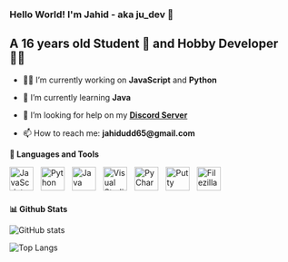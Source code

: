 ### Hello World! I'm Jahid - aka ju_dev <span class="wave">👋</span>
## A 16 years old Student 🧑 and Hobby Developer 👨‍💻 
* 👨‍💻 I’m currently working on **JavaScript** and **Python**
* 🌱 I’m currently learning **Java**
* 🤔 I’m looking for help on my __[Discord Server](https://discord.gg/urvsvPqQ3T)__

* 📫 How to reach me: __jahidudd65@gmail.com__

**🔨 Languages and Tools**

<img align="left" alt="JavaScript" width="42px" src="https://raw.githubusercontent.com/ju-dev-16/ju-dev-16/main/icons/javascript.png" style="padding-right:10px;" />

<img align="left" alt="Python" width="42px" src="https://raw.githubusercontent.com/ju-dev-16/ju-dev-16/main/icons/python.png" style="padding-right:10px;" />

<img align="left" alt="Java" width="42px" src="https://raw.githubusercontent.com/ju-dev-16/ju-dev-16/main/icons/java.png" style="padding-right:10px;" />

<img align="left" alt="Visual Studio Code" width="42px" src="https://raw.githubusercontent.com/ju-dev-16/ju-dev-16/main/icons/vscode.png" style="padding-right:10px;" />

<img align="left" alt="PyCharm" width="42px" src="https://raw.githubusercontent.com/ju-dev-16/ju-dev-16/main/icons/pycharm.png" style="padding-right:10px;" />

<img align="left" alt="Putty" width="42px" src="https://raw.githubusercontent.com/ju-dev-16/ju-dev-16/main/icons/putty.png" style="padding-right:10px;" />

<img align="left" alt="Filezilla" width="42px" src="https://raw.githubusercontent.com/ju-dev-16/ju-dev-16/main/icons/filezilla.png" style="padding-right:10px;" />

<br />
<br />
<br />

**📊 Github Stats**


![GitHub stats](https://github-readme-stats.vercel.app/api?username=ju-dev-16&show_icons=true&theme=default)

 ![Top Langs](https://github-readme-stats.vercel.app/api/top-langs/?username=ju-dev-16&layout=compact)
